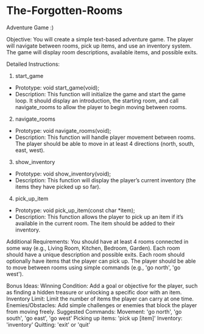 # The-Forgotten-Rooms
Adventure Game :)

Objective:
You will create a simple text-based adventure game. The player will navigate between rooms, pick up items, and use an inventory system. The game will display room descriptions, available items, and possible exits.

Detailed Instructions:
1. start_game
 - Prototype: void start_game(void);
 - Description:
   This function will initialize the game and start the game loop. It should display an introduction, the starting room, and call navigate_rooms to allow the 
   player to begin moving between rooms.
2. navigate_rooms
 - Prototype: void navigate_rooms(void);
 - Description:
   This function will handle player movement between rooms. The player should be able to move in at least 4 directions (north, south, east, west).
3. show_inventory
 - Prototype: void show_inventory(void);
 - Description:
   This function will display the player’s current inventory (the items they have picked up so far).
4. pick_up_item
 - Prototype: void pick_up_item(const char *item);
 - Description:
   This function allows the player to pick up an item if it’s available in the current room. The item should be added to their inventory.
   
Additional Requirements:
You should have at least 4 rooms connected in some way (e.g., Living Room, Kitchen, Bedroom, Garden). Each room should have a unique description and possible exits. Each room should optionally have items that the player can pick up. The player should be able to move between rooms using simple commands (e.g., 'go north', 'go west').

Bonus Ideas:
Winning Condition: Add a goal or objective for the player, such as finding a hidden treasure or unlocking a specific door with an item.
Inventory Limit: Limit the number of items the player can carry at one time.
Enemies/Obstacles: Add simple challenges or enemies that block the player from moving freely.
Suggested Commands:
Movement: 'go north', 'go south', 'go east', 'go west'
Picking up items: 'pick up [item]'
Inventory: 'inventory'
Quitting: 'exit' or 'quit'

